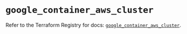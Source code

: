 # `google_container_aws_cluster`

Refer to the Terraform Registry for docs: [`google_container_aws_cluster`](https://registry.terraform.io/providers/hashicorp/google-beta/6.49.3/docs/resources/google_container_aws_cluster).
